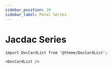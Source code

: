 ```yaml
---
sidebar_position: 10
sidebar_label: Petal Series
---
```


# Jacdac Series

```mdx-code-block
import DocCardList from '@theme/DocCardList';

<DocCardList />
```

